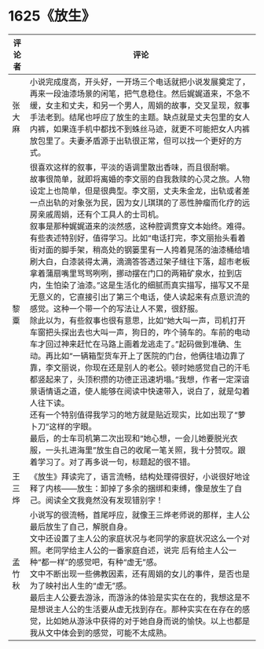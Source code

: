 # 1625《放生》

评论者 | 评论 |
|---|---|
张大麻|小说完成度高，开头好，一开场三个电话就把小说发展奠定了，再来一段油漆场景的闲笔，把气息稳住。然后娓娓道来，不急不缓，女主和丈夫，和另一个男人，周娟的故事，交叉呈现，叙事手法老到。结尾也呼应了放生的主题。缺点就是丈夫包里的女人内裤，如果连手机中都找不到蛛丝马迹，就更不可能把女人内裤放包里了。夫妻矛盾源于出轨很正常，但可以找一个更好的方式。
黎粟|很喜欢这样的叙事，平淡的语调里散出香味，而且很耐嚼。<br/>故事很简单，就即将离婚的李文丽的自我救赎的心灵之旅。人物设定上也简单，但是很典型。李文丽，丈夫朱金龙，出轨或者差一点出轨的对象张为民，因为女儿琪琪的了恶性肿瘤而化疗的远房亲戚周娟，还有个工具人的士司机。<br/>  叙事是那种娓娓道来的淡然感，这种腔调贯穿文本始终。难得。<br/>  有些表述特别好，值得学习。比如“电话打完，李文丽抬头看着街对面的脚手架，稍高处的钢篓里有一人挎着晃荡的油漆桶给墙刷大白，白漆装得太满，滴滴答答透过架子缝往下落，超市老板拿着蒲扇嘴里骂骂咧咧，挪动摆在门口的两箱矿泉水，拉到店内，生怕染了油漆。”这是生活化的细腻而真实描写，描写又不是无意义的，它直接引出了第三个电话，使人读起来有点意识流的感觉。这种一个带一个的写法让人不累，很舒服。<br/>   除此以为，有些叙事也很有意思，比如“她大叫一声，司机打开车窗把头探出去也大叫一声，狗日的，咋个骑车的。车前的电动车才回过神来赶忙在马路上画着龙逃走了。”起码做到准确、生动。再比如“一辆箱型货车开上了医院的门台，他俩往墙边靠了靠，李文丽说，你现在还是别人的老公。顿时她感觉自己的汗毛都竖起来了，头顶积攒的功德正迅速坍塌。”我想，作者一定深谙景语情语之道，使人能够在阅读中快速带入，说白了，就是勾着人往下读。<br/>  还有一个特别值得我学习的地方就是贴近现实，比如出现了“萝卜刀”这样的字眼。<br/>  最后，的士车司机第二次出现和“她心想，一会儿她要脱光衣服，一头扎进海里”放生自己的收尾一笔关照，我十分赞叹。跟着学习了。对了再多说一句，标题起的很不错。
王三烨|《放生》拜读完了，语言流畅，结构处理得很好，小说很好地诠释了内核——放生：卸掉了多余的捆绑和束缚，像是放生了自己。阅读全文我竟然没有发现错别字！
孟竹秋|小说写的很流畅，首尾呼应，就像王三烨老师说的那样，主人公最后放生了自己，解脱自身。<br/>文中还设置了主人公的家庭状况与老同学的家庭状况这么一个对照。老同学给主人公的一番家庭自述，说完 后有给主人公一种“都一样”的感觉吧，有种“虚无”感。<br/>  文中不断出现一些佛教因素，还有周娟的女儿的事件，是否也是为了映衬出人生的“虚无”感。<br/>最后主人公要去游泳，而游泳的体验是实实在在的，我想这是不是想说主人公的生活要从虚无找到存在。那种实实在在存在的感觉，比如她从游泳中获得的对于她自身而说的愉快。以上也都是我从文中体会到的感觉，可能不太成熟。

